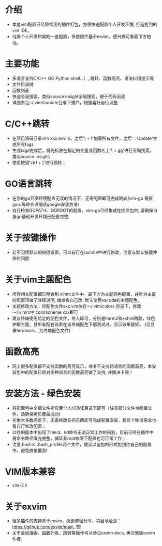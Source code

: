 # 介绍
* 本套vim配置已经将常用的插件打包，方便快速配置个人开发环境, 打造抢到的vim IDE。
* 纯属个人开发积累的一套配置，多数插件基于exvim，感兴趣可看最下方地址。

# 主要功能
* 多语言支持C/C++ GO Python shell...）, 跳转、函数高亮、语法纠错提示等
* 文件目录树
* 函数列表
* 快速全局搜索，类似source insight全局搜索，便于代码阅读
* 详细参见~/.vim/bundle/目录下插件，根据喜好自行调整

# C/C++跳转
* 在项目源码目录vim xxx.exvim，之后'\ + f'加载所有文件，之后'：Update'生成所有tags
* 生成tags完成后，将光标放在指定的变量或函数名上'\ + gg'进行全局搜索，类似source insight;
* 使用按键'ctrl + ]'进行跳转；

# GO语言跳转
* 在你的go开发环境配置无误的情况下，无需配置即可完成跳转(vim-go 需要guru等命令详细请google安装方法)
* 自行检查GOPATH、GOROOT的配置，vim-go已经集成在插件包中, 请确保自身go基础开发环境已配置完整;

# 关于按键操作
* 若不习惯默认的按键设置，可以自行在bundle中进行修改，注意与默认按键冲突的问题

# 关于vim主题配色
* 所有相关配置都已整合到.vimrc文件中，最下方为主题颜色配置，并针对主要的配置项做了注释说明, 嫌难看自己改! 默认使用vscode的主题配色。
* 主题修改方法：将配色文件xxx.vim放在～/.vim/colors 目录下，修改～/.vimrc中  colorscheme xxx即可
* 建议终端使用给定的配色文件，导入即可，分别是iterm2和xshell两款，绿色护眼主题，且所有配套设置在该终端配色下都测试过，显示效果最好。
(见目录terminals，为终端配色文件)

# 函数高亮
* 网上很多配置都不支持函数的高亮显示，或者不支持跨语言的函数高亮，本安装包中的配置已经对多种语言的函数高亮做了支持, 并解决卡顿！

# 安装方法 - 绿色安装
* 将配置包中全部文件拷贝至个人HOME目录下即可（注意部分文件为隐藏文件，请确保拷贝覆盖成功)
* 在绝大多数场景下，无需修改任何东西即可完成配置安装，若有个性话需求也看自行修改配置；
* 以往的版本中出现了mkid、lid命令无法正常工作的问题，目前已经在插件中将命令路径填充完整，保证非root权限下配置也可正常工作；
* 注意.bashrc .bash_profile两个文件，建议以追加的形式加到你自己的配置中，避免直接覆盖!

# VIM版本兼容
* vim-7.4

# 关于exvim
* 很多插件的支持基于exvim，感谢整理分享，项目地址是：https://github.com/exvim/main, 赞!
* 关于全局搜索、函数列表、跳转等操作可以参见exvim docs, 再次感谢exvim作者。
